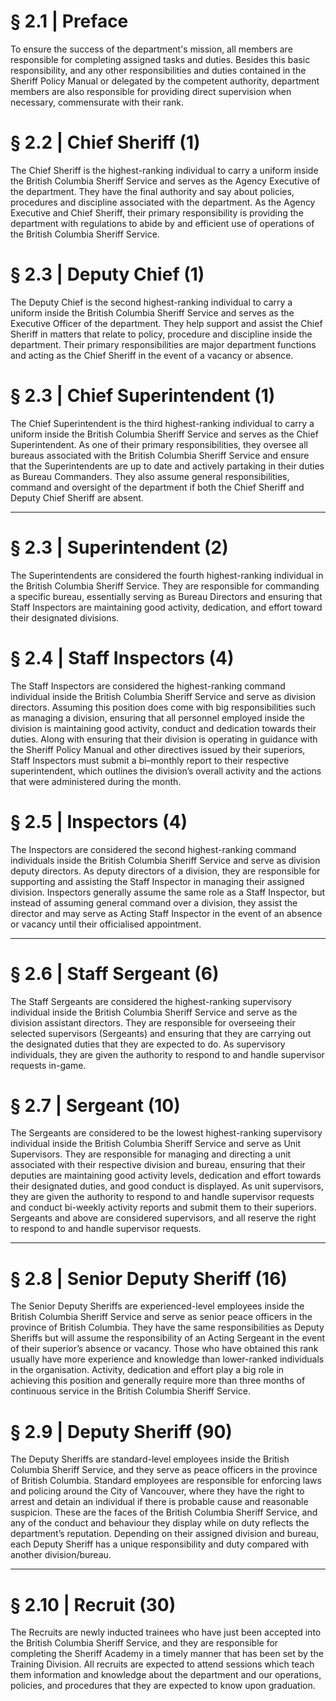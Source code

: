 # § 2.1 | Preface
To ensure the success of the department's mission, all members are responsible for
completing assigned tasks and duties. Besides this basic responsibility, and any other
responsibilities and duties contained in the Sheriff Policy Manual or delegated by the
competent authority, department members are also responsible for providing direct
supervision when necessary, commensurate with their rank.

# § 2.2 | Chief Sheriff (1)
The Chief Sheriff is the highest-ranking individual to carry a uniform inside the British
Columbia Sheriff Service and serves as the Agency Executive of the department. They have
the final authority and say about policies, procedures and discipline associated with the
department. As the Agency Executive and Chief Sheriff, their primary responsibility is
providing the department with regulations to abide by and efficient use of operations of the
British Columbia Sheriff Service.

# § 2.3 | Deputy Chief (1)
The Deputy Chief is the second highest-ranking individual to carry a uniform inside the
British Columbia Sheriff Service and serves as the Executive Officer of the department.
They help support and assist the Chief Sheriff in matters that relate to policy, procedure
and discipline inside the department. Their primary responsibilities are major department
functions and acting as the Chief Sheriff in the event of a vacancy or absence.

# § 2.3 | Chief Superintendent (1)
The Chief Superintendent is the third highest-ranking individual to carry a uniform inside
the British Columbia Sheriff Service and serves as the Chief Superintendent. As one of their
primary responsibilities, they oversee all bureaus associated with the British Columbia
Sheriff Service and ensure that the Superintendents are up to date and actively partaking in
their duties as Bureau Commanders. They also assume general responsibilities, command
and oversight of the department if both the Chief Sheriff and Deputy Chief Sheriff are
absent.

---

# § 2.3 | Superintendent (2)
The Superintendents are considered the fourth highest-ranking individual in the British
Columbia Sheriff Service. They are responsible for commanding a specific bureau,
essentially serving as Bureau Directors and ensuring that Staff Inspectors are maintaining
good activity, dedication, and effort toward their designated divisions.

# § 2.4 | Staff Inspectors (4)
The Staff Inspectors are considered the highest-ranking command individual inside the
British Columbia Sheriff Service and serve as division directors. Assuming this position does
come with big responsibilities such as managing a division, ensuring that all personnel
employed inside the division is maintaining good activity, conduct and dedication towards
their duties. Along with ensuring that their division is operating in guidance with the Sheriff
Policy Manual and other directives issued by their superiors, Staff Inspectors must submit a
bi–monthly report to their respective superintendent, which outlines the division’s overall
activity and the actions that were administered during the month.

# § 2.5 | Inspectors (4)
The Inspectors are considered the second highest-ranking command individuals inside the
British Columbia Sheriff Service and serve as division deputy directors. As deputy directors
of a division, they are responsible for supporting and assisting the Staff Inspector in
managing their assigned division. Inspectors generally assume the same role as a Staff
Inspector, but instead of assuming general command over a division, they assist the director
and may serve as Acting Staff Inspector in the event of an absence or vacancy until their
officialised appointment.

---

# § 2.6 | Staff Sergeant (6)
The Staff Sergeants are considered the highest-ranking supervisory individual inside the
British Columbia Sheriff Service and serve as the division assistant directors. They are
responsible for overseeing their selected supervisors (Sergeants) and ensuring that they
are carrying out the designated duties that they are expected to do. As supervisory
individuals, they are given the authority to respond to and handle supervisor requests
in-game.

# § 2.7 | Sergeant (10)
The Sergeants are considered to be the lowest highest-ranking supervisory individual inside
the British Columbia Sheriff Service and serve as Unit Supervisors. They are responsible for
managing and directing a unit associated with their respective division and bureau,
ensuring that their deputies are maintaining good activity levels, dedication and effort
towards their designated duties, and good conduct is displayed. As unit supervisors, they
are given the authority to respond to and handle supervisor requests and conduct bi-weekly
activity reports and submit them to their superiors. Sergeants and above are considered
supervisors, and all reserve the right to respond to and handle supervisor requests.

---

# § 2.8 | Senior Deputy Sheriff (16)
The Senior Deputy Sheriffs are experienced-level employees inside the British Columbia
Sheriff Service and serve as senior peace officers in the province of British Columbia. They
have the same responsibilities as Deputy Sheriffs but will assume the responsibility of an
Acting Sergeant in the event of their superior’s absence or vacancy. Those who have
obtained this rank usually have more experience and knowledge than lower-ranked
individuals in the organisation. Activity, dedication and effort play a big role in achieving this
position and generally require more than three months of continuous service in the British
Columbia Sheriff Service.

# § 2.9 | Deputy Sheriff (90)
The Deputy Sheriffs are standard-level employees inside the British Columbia Sheriff Service, and they serve as peace officers in the province of British Columbia. Standard employees are responsible for enforcing laws and policing around the City of Vancouver, where they have the right to arrest and detain an individual if there is probable cause and reasonable suspicion. These are the faces of the British Columbia Sheriff Service, and any of the conduct and behaviour they display while on duty reflects the department’s reputation. Depending on their assigned division and bureau, each Deputy Sheriff has a unique responsibility and duty compared with another division/bureau.

---

# § 2.10 | Recruit (30)
The Recruits are newly inducted trainees who have just been accepted into the British Columbia Sheriff Service, and they are responsible for completing the Sheriff Academy in a timely manner that has been set by the Training Division. All recruits are expected to attend sessions which teach them information and knowledge about the department and our operations, policies, and procedures that they are expected to know upon graduation.
